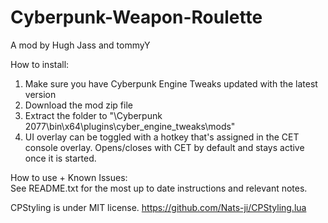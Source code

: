 # Cyberpunk-Weapon-Roulette  
  
A mod by Hugh Jass and tommyY  
  
How to install:  
1. Make sure you have Cyberpunk Engine Tweaks updated with the latest version  
2. Download the mod zip file  
3. Extract the folder to "\Cyberpunk 2077\bin\x64\plugins\cyber_engine_tweaks\mods"  
4. UI overlay can be toggled with a hotkey that's assigned in the CET console overlay. Opens/closes with CET by default and stays active once it is started.  
  
  
  
How to use + Known Issues:  
See README.txt for the most up to date instructions and relevant notes.  
  
  
  
CPStyling is under MIT license. https://github.com/Nats-ji/CPStyling.lua
